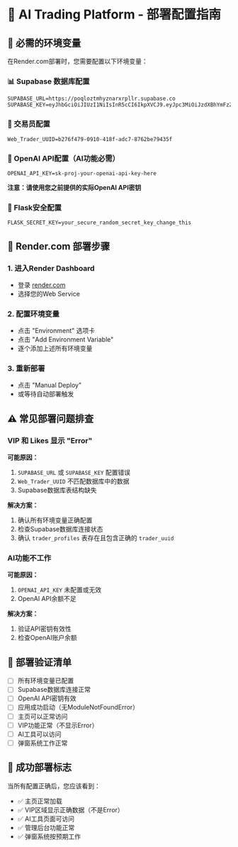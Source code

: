 # 🚀 AI Trading Platform - 部署配置指南

## 🔧 必需的环境变量

在Render.com部署时，您需要配置以下环境变量：

### 📊 Supabase 数据库配置
```
SUPABASE_URL=https://poqloztmhyznarxrpllr.supabase.co
SUPABASE_KEY=eyJhbGciOiJIUzI1NiIsInR5cCI6IkpXVCJ9.eyJpc3MiOiJzdXBhYmFzZSIsInJlZiI6InBvcWxvenRtaHl6bmFyeHJwbGxyIiwicm9sZSI6ImFub24iLCJpYXQiOjE3NTMzNzk3MDYsImV4cCI6MjA2ODk1NTcwNn0.Idy9FOtkKLw_joudPSn_aE3OMz5Zl4e76FeJ_0Ww_UM
```

### 🎯 交易员配置
```
Web_Trader_UUID=b276f479-0910-418f-adc7-8762be79435f
```

### 🤖 OpenAI API配置（AI功能必需）
```
OPENAI_API_KEY=sk-proj-your-openai-api-key-here
```
**注意：请使用您之前提供的实际OpenAI API密钥**

### 🔐 Flask安全配置
```
FLASK_SECRET_KEY=your_secure_random_secret_key_change_this
```

## 🎯 Render.com 部署步骤

### 1. 进入Render Dashboard
- 登录 [render.com](https://render.com)
- 选择您的Web Service

### 2. 配置环境变量
- 点击 "Environment" 选项卡
- 点击 "Add Environment Variable"
- 逐个添加上述所有环境变量

### 3. 重新部署
- 点击 "Manual Deploy" 
- 或等待自动部署触发

## ⚠️ 常见部署问题排查

### VIP 和 Likes 显示 "Error"
**可能原因：**
1. `SUPABASE_URL` 或 `SUPABASE_KEY` 配置错误
2. `Web_Trader_UUID` 不匹配数据库中的数据
3. Supabase数据库表结构缺失

**解决方案：**
1. 确认所有环境变量正确配置
2. 检查Supabase数据库连接状态
3. 确认 `trader_profiles` 表存在且包含正确的 `trader_uuid`

### AI功能不工作
**可能原因：**
1. `OPENAI_API_KEY` 未配置或无效
2. OpenAI API余额不足

**解决方案：**
1. 验证API密钥有效性
2. 检查OpenAI账户余额

## 📝 部署验证清单

- [ ] 所有环境变量已配置
- [ ] Supabase数据库连接正常
- [ ] OpenAI API密钥有效
- [ ] 应用成功启动（无ModuleNotFoundError）
- [ ] 主页可以正常访问
- [ ] VIP功能正常（不显示Error）
- [ ] AI工具可以访问
- [ ] 弹窗系统工作正常

## 🎉 成功部署标志

当所有配置正确后，您应该看到：
- ✅ 主页正常加载
- ✅ VIP区域显示正确数据（不是Error）
- ✅ AI工具页面可访问
- ✅ 管理后台功能正常
- ✅ 弹窗系统按预期工作
